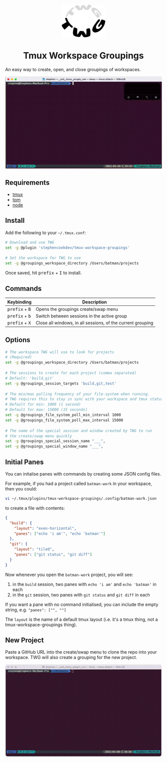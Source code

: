 <div align="center">
  <img width="140" src="https://raw.githubusercontent.com/stephencookdev/tmux-workspace-groupings/assets/twg.png" />
  <h1>Tmux Workspace Groupings</h1>
</div>

An easy way to create, open, and close groupings of workspaces.

![TWG working in zsh](https://raw.githubusercontent.com/stephencookdev/tmux-workspace-groupings/assets/preview.gif)

## Requirements

- [tmux](https://github.com/tmux/tmux/wiki/Installing)
- [tpm](https://github.com/tmux-plugins/tpm#installation)
- [node](https://nodejs.org/en/download/package-manager/)

## Install

Add the following to your `~/.tmux.conf`:

```bash
# Download and use TWG
set -g @plugin 'stephencookdev/tmux-workspace-groupings'

# Set the workspace for TWG to use
set -g @groupings_workspace_directory /Users/batman/projects
```

Once saved, hit <kbd>prefix</kbd> + <kbd>I</kbd> to install.

## Commands

| Keybinding                       | Description                                                 |
| -------------------------------- | ----------------------------------------------------------- |
| <kbd>prefix</kbd> + <kbd>B</kbd> | Opens the groupings create/swap menu                        |
| <kbd>prefix</kbd> + <kbd>b</kbd> | Switch between sessions in the active group                 |
| <kbd>prefix</kbd> + <kbd>X</kbd> | Close all windows, in all sessions, of the current grouping |

## Options

```bash
# The workspace TWG will use to look for projects
# (Required)
set -g @groupings_workspace_directory /Users/batman/projects

# The sessions to create for each project (comma separated)
# Default: 'build,git'
set -g @groupings_session_targets 'build,git,test'

# The min/max polling frequency of your file-system when running.
# TWG requires this to stay in sync with your workspace and tmux status
# Default for min: 1000 (1 second)
# Default for max: 15000 (15 seconds)
set -g @groupings_file_system_poll_min_interval 1000
set -g @groupings_file_system_poll_max_interval 15000

# The name of the special session and window created by TWG to run
# the create/swap menu quickly
set -g @groupings_special_session_name "___",
set -g @groupings_special_window_name "___",
```

## Initial Panes

You can initalise panes with commands by creating some JSON config files.

For example, if you had a project called `batman-work` in your workspace, then you could:

```bash
vi ~/.tmux/plugins/tmux-workspace-groupings/.config/batman-work.json
```

to create a file with contents:

```json
{
  "build": {
    "layout": "even-horizontal",
    "panes": ["echo 'i am'", "echo 'batman'"]
  },
  "git": {
    "layout": "tiled",
    "panes": ["git status", "git diff"]
  }
}
```

Now whenever you open the `batman-work` project, you will see:

1. in the `build` session, two panes with `echo 'i am'` and `echo 'batman'` in each
2. in the `git` session, two panes with `git status` and `git diff` in each

If you want a pane with no command initialised, you can include the empty string, e.g. `"panes": ["", ""]`

The `layout` is the name of a default tmux layout (i.e. it's a tmux thing, not a tmux-workspace-groupings thing).

## New Project

Paste a GitHub URL into the create/swap menu to clone the repo into your workspace. TWG will also create a grouping for the new project.

![Cloning a new project and creating a grouping](https://raw.githubusercontent.com/stephencookdev/tmux-workspace-groupings/assets/new-project.gif)
